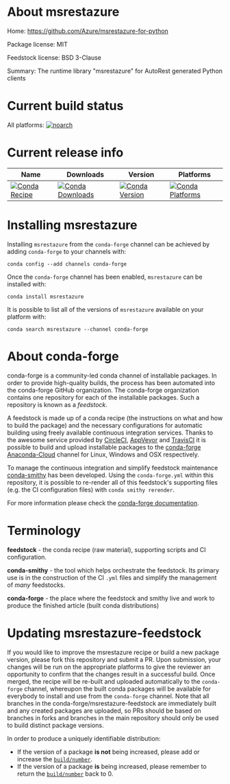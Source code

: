 About msrestazure
=================

Home: https://github.com/Azure/msrestazure-for-python

Package license: MIT

Feedstock license: BSD 3-Clause

Summary: The runtime library "msrestazure" for AutoRest generated Python clients



Current build status
====================

All platforms:
[![noarch](https://img.shields.io/circleci/project/github/conda-forge/msrestazure-feedstock/master.svg?label=noarch)](https://circleci.com/gh/conda-forge/msrestazure-feedstock)

Current release info
====================

| Name | Downloads | Version | Platforms |
| --- | --- | --- | --- |
| [![Conda Recipe](https://img.shields.io/badge/recipe-msrestazure-green.svg)](https://anaconda.org/conda-forge/msrestazure) | [![Conda Downloads](https://img.shields.io/conda/dn/conda-forge/msrestazure.svg)](https://anaconda.org/conda-forge/msrestazure) | [![Conda Version](https://img.shields.io/conda/vn/conda-forge/msrestazure.svg)](https://anaconda.org/conda-forge/msrestazure) | [![Conda Platforms](https://img.shields.io/conda/pn/conda-forge/msrestazure.svg)](https://anaconda.org/conda-forge/msrestazure) |

Installing msrestazure
======================

Installing `msrestazure` from the `conda-forge` channel can be achieved by adding `conda-forge` to your channels with:

```
conda config --add channels conda-forge
```

Once the `conda-forge` channel has been enabled, `msrestazure` can be installed with:

```
conda install msrestazure
```

It is possible to list all of the versions of `msrestazure` available on your platform with:

```
conda search msrestazure --channel conda-forge
```


About conda-forge
=================

conda-forge is a community-led conda channel of installable packages.
In order to provide high-quality builds, the process has been automated into the
conda-forge GitHub organization. The conda-forge organization contains one repository
for each of the installable packages. Such a repository is known as a *feedstock*.

A feedstock is made up of a conda recipe (the instructions on what and how to build
the package) and the necessary configurations for automatic building using freely
available continuous integration services. Thanks to the awesome service provided by
[CircleCI](https://circleci.com/), [AppVeyor](https://www.appveyor.com/)
and [TravisCI](https://travis-ci.org/) it is possible to build and upload installable
packages to the [conda-forge](https://anaconda.org/conda-forge)
[Anaconda-Cloud](https://anaconda.org/) channel for Linux, Windows and OSX respectively.

To manage the continuous integration and simplify feedstock maintenance
[conda-smithy](https://github.com/conda-forge/conda-smithy) has been developed.
Using the ``conda-forge.yml`` within this repository, it is possible to re-render all of
this feedstock's supporting files (e.g. the CI configuration files) with ``conda smithy rerender``.

For more information please check the [conda-forge documentation](https://conda-forge.org/docs/).

Terminology
===========

**feedstock** - the conda recipe (raw material), supporting scripts and CI configuration.

**conda-smithy** - the tool which helps orchestrate the feedstock.
                   Its primary use is in the construction of the CI ``.yml`` files
                   and simplify the management of *many* feedstocks.

**conda-forge** - the place where the feedstock and smithy live and work to
                  produce the finished article (built conda distributions)


Updating msrestazure-feedstock
==============================

If you would like to improve the msrestazure recipe or build a new
package version, please fork this repository and submit a PR. Upon submission,
your changes will be run on the appropriate platforms to give the reviewer an
opportunity to confirm that the changes result in a successful build. Once
merged, the recipe will be re-built and uploaded automatically to the
`conda-forge` channel, whereupon the built conda packages will be available for
everybody to install and use from the `conda-forge` channel.
Note that all branches in the conda-forge/msrestazure-feedstock are
immediately built and any created packages are uploaded, so PRs should be based
on branches in forks and branches in the main repository should only be used to
build distinct package versions.

In order to produce a uniquely identifiable distribution:
 * If the version of a package **is not** being increased, please add or increase
   the [``build/number``](https://conda.io/docs/user-guide/tasks/build-packages/define-metadata.html#build-number-and-string).
 * If the version of a package **is** being increased, please remember to return
   the [``build/number``](https://conda.io/docs/user-guide/tasks/build-packages/define-metadata.html#build-number-and-string)
   back to 0.
